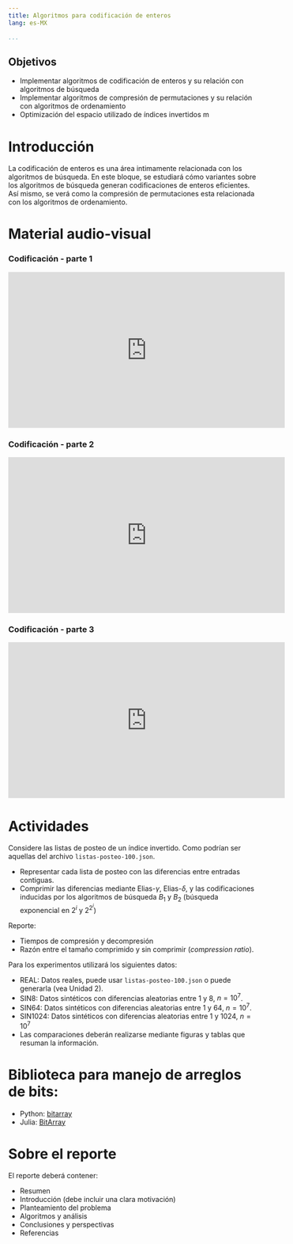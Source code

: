 ```yaml
---
title: Algoritmos para codificación de enteros
lang: es-MX

...
```



## Objetivos

- Implementar algoritmos de codificación de enteros y su relación con algoritmos de búsqueda
- Implementar algoritmos de compresión de permutaciones y su relación con algoritmos de ordenamiento
- Optimización del espacio utilizado de índices invertidos m

# Introducción
La codificación de enteros es una área intimamente relacionada con los algoritmos de búsqueda. En este bloque, se estudiará cómo variantes sobre los algoritmos de búsqueda generan codificaciones de enteros eficientes. Así mismo, se verá como la compresión de permutaciones esta relacionada con los algoritmos de ordenamiento.
 
 
# Material audio-visual

### Codificación - parte 1

<iframe width="560" height="315" src="https://www.youtube.com/embed/FB2b3Vi7sgA" frameborder="0" allow="autoplay; encrypted-media" allowfullscreen=""></iframe>

### Codificación - parte 2
<iframe width="560" height="315" src="https://www.youtube.com/embed/-Qh3vJ9802I" frameborder="0" allow="autoplay; encrypted-media" allowfullscreen=""></iframe>

### Codificación - parte 3
<iframe width="560" height="315" src="https://www.youtube.com/embed/EyTr06FrrPc" frameborder="0" allow="autoplay; encrypted-media" allowfullscreen=""></iframe>
 
# Actividades

Considere las listas de posteo de un índice invertido. Como podrían ser aquellas del archivo `listas-posteo-100.json`.

- Representar cada lista de posteo con las diferencias entre entradas contiguas.
- Comprimir las diferencias mediante Elias-$\gamma$, Elias-$\delta$, y las codificaciones inducidas por los algoritmos de búsqueda $B_1$ y $B_2$ (búsqueda exponencial en $2^i$ y $2^2^i$)

Reporte:
- Tiempos de compresión y decompresión
- Razón entre el tamaño comprimido y sin comprimir (_compression ratio_).

Para los experimentos utilizará los siguientes datos:

- REAL: Datos reales, puede usar `listas-posteo-100.json` o puede generarla (vea Unidad 2).
- SIN8: Datos sintéticos con diferencias aleatorias entre 1 y 8, $n=10^7$.
- SIN64: Datos sintéticos con diferencias aleatorias entre 1 y 64, $n = 10^7$.
- SIN1024: Datos sintéticos con diferencias aleatorias entre 1 y 1024, $n = 10^7$
- Las comparaciones deberán realizarse mediante figuras y tablas que resuman la información.

# Biblioteca para manejo de arreglos de bits:


- Python: [bitarray](https://pypi.org/project/bitarray/)
- Julia: [BitArray](https://docs.julialang.org/en/v1/base/arrays/#Base.BitArray)

# Sobre el reporte

El reporte deberá contener:

- Resumen
- Introducción (debe incluir una clara motivación)
- Planteamiento del problema
- Algoritmos y análisis
- Conclusiones y perspectivas
- Referencias